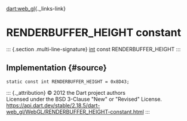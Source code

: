 [dart:web\_gl](../../dart-web_gl/dart-web_gl-library){._links-link}

RENDERBUFFER\_HEIGHT constant
=============================

::: {.section .multi-line-signature}
[int](../../dart-core/int-class) const RENDERBUFFER\_HEIGHT
:::

Implementation {#source}
--------------

``` {.language-dart data-language="dart"}
static const int RENDERBUFFER_HEIGHT = 0x8D43;
```

::: {._attribution}
© 2012 the Dart project authors\
Licensed under the BSD 3-Clause \"New\" or \"Revised\" License.\
<https://api.dart.dev/stable/2.18.5/dart-web_gl/WebGL/RENDERBUFFER_HEIGHT-constant.html>
:::
